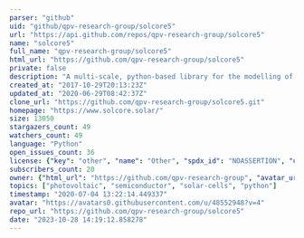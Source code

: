 ```yaml
---
parser: "github"
uid: "github/qpv-research-group/solcore5"
url: "https://api.github.com/repos/qpv-research-group/solcore5"
name: "solcore5"
full_name: "qpv-research-group/solcore5"
html_url: "https://github.com/qpv-research-group/solcore5"
private: false
description: "A multi-scale, python-based library for the modelling of solar cells and semiconductor materials"
created_at: "2017-10-29T20:13:23Z"
updated_at: "2020-06-29T08:42:37Z"
clone_url: "https://github.com/qpv-research-group/solcore5.git"
homepage: "https://www.solcore.solar/"
size: 13050
stargazers_count: 49
watchers_count: 49
language: "Python"
open_issues_count: 36
license: {"key": "other", "name": "Other", "spdx_id": "NOASSERTION", "url": null, "node_id": "MDc6TGljZW5zZTA="}
subscribers_count: 20
owner: {"html_url": "https://github.com/qpv-research-group", "avatar_url": "https://avatars0.githubusercontent.com/u/48552948?v=4", "login": "qpv-research-group", "type": "Organization"}
topics: ["photovoltaic", "semiconductor", "solar-cells", "python"]
timestamp: "2020-07-04 13:22:14.449337"
avatar: "https://avatars0.githubusercontent.com/u/48552948?v=4"
repo_url: "https://github.com/qpv-research-group/solcore5"
date: "2023-10-28 14:19:12.858278"
---
```

